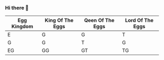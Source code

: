 ### Hi there 👋

| Egg Kingdom | King Of The Eggs | Qeen Of The Eggs| Lord Of The Eggs |
|--------------|-------|------|-------|
| E | G | G | T | G |
| G | G | T | G | G |
| EG | GG | GT | TG | GG |
